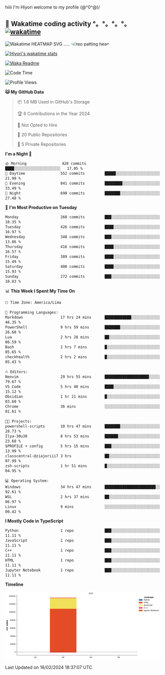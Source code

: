 hiiii I'm Hiyori welcome to my profile \(@^0^@)/

## 🦄 Wakatime coding activity °。°。°。°。[![wakatime](https://wakatime.com/badge/user/49dba2c5-26e1-43a7-9d07-e0f8613d1227.svg)](https://wakatime.com/@49dba2c5-26e1-43a7-9d07-e0f8613d1227) 
<img src="https://wakatime.com/share/@ziajoriii7/ef87015d-57e0-4afb-bb56-1a99a24ea312.svg" width="600" alt="Wakatime HEATMAP SVG"/> ..... <img src="https://i.postimg.cc/RFM2CQFY/reo-patting.webp" alt="reo patting head" width="200" style="border-radius: 50%;">

 [![Hiyori's wakatime stats](https://github-readme-stats.vercel.app/api/wakatime?username=ziajoriii7&theme=buefy&range=last_year&is_including_today=true&layout=compact&hide=markdown)](https://github.com/anuraghazra/github-readme-stats)
 

[![Waka Readme](https://github.com/hiyorijl/hiyorijl/actions/workflows/Waka%20Readme.yml/badge.svg)](https://github.com/hiyorijl/hiyorijl/actions/workflows/Waka%20Readme.yml)

<!--START_SECTION:waka-->
![Code Time](http://img.shields.io/badge/Code%20Time-666%20hrs%207%20mins-blue)

![Profile Views](http://img.shields.io/badge/Profile%20Views-0-blue)

**🐱 My GitHub Data** 

> 📦 1.6 MB Used in GitHub's Storage 
 > 
> 🏆 6 Contributions in the Year 2024
 > 
> 🚫 Not Opted to Hire
 > 
> 📜 20 Public Repositories 
 > 
> 🔑 5 Private Repositories 
 > 
**I'm a Night 🦉** 

```text
🌞 Morning                428 commits         ████░░░░░░░░░░░░░░░░░░░░░   17.05 % 
🌆 Daytime                552 commits         █████░░░░░░░░░░░░░░░░░░░░   21.98 % 
🌃 Evening                841 commits         ████████░░░░░░░░░░░░░░░░░   33.49 % 
🌙 Night                  690 commits         ███████░░░░░░░░░░░░░░░░░░   27.48 % 
```
📅 **I'm Most Productive on Tuesday** 

```text
Monday                   260 commits         ███░░░░░░░░░░░░░░░░░░░░░░   10.35 % 
Tuesday                  426 commits         ████░░░░░░░░░░░░░░░░░░░░░   16.97 % 
Wednesday                348 commits         ███░░░░░░░░░░░░░░░░░░░░░░   13.86 % 
Thursday                 416 commits         ████░░░░░░░░░░░░░░░░░░░░░   16.57 % 
Friday                   389 commits         ████░░░░░░░░░░░░░░░░░░░░░   15.49 % 
Saturday                 400 commits         ████░░░░░░░░░░░░░░░░░░░░░   15.93 % 
Sunday                   272 commits         ███░░░░░░░░░░░░░░░░░░░░░░   10.83 % 
```


📊 **This Week I Spent My Time On** 

```text
🕑︎ Time Zone: America/Lima

💬 Programming Languages: 
Markdown                 17 hrs 24 mins      ████████████░░░░░░░░░░░░░   46.35 % 
PowerShell               9 hrs 59 mins       ███████░░░░░░░░░░░░░░░░░░   26.60 % 
Lua                      2 hrs 28 mins       ██░░░░░░░░░░░░░░░░░░░░░░░   06.59 % 
Bash                     2 hrs 7 mins        █░░░░░░░░░░░░░░░░░░░░░░░░   05.65 % 
checkhealth              2 hrs 2 mins        █░░░░░░░░░░░░░░░░░░░░░░░░   05.43 % 

🔥 Editors: 
Neovim                   29 hrs 55 mins      ████████████████████░░░░░   79.67 % 
VS Code                  5 hrs 40 mins       ████░░░░░░░░░░░░░░░░░░░░░   15.12 % 
Obsidian                 1 hr 21 mins        █░░░░░░░░░░░░░░░░░░░░░░░░   03.60 % 
Chrome                   36 mins             ░░░░░░░░░░░░░░░░░░░░░░░░░   01.61 % 

🐱‍💻 Projects: 
powershell-scripts       10 hrs 47 mins      ███████░░░░░░░░░░░░░░░░░░   28.73 % 
Ilya-30u30               8 hrs 53 mins       ██████░░░░░░░░░░░░░░░░░░░   23.68 % 
$PROFILE + config        5 hrs 15 mins       ███░░░░░░░░░░░░░░░░░░░░░░   13.99 % 
classcentral-@ziajoriii7 3 hrs               ██░░░░░░░░░░░░░░░░░░░░░░░   07.99 % 
zsh-scripts              1 hr 51 mins        █░░░░░░░░░░░░░░░░░░░░░░░░   04.95 % 

💻 Operating System: 
Windows                  34 hrs 47 mins      ███████████████████████░░   92.61 % 
WSL                      2 hrs 37 mins       ██░░░░░░░░░░░░░░░░░░░░░░░   06.97 % 
Linux                    9 mins              ░░░░░░░░░░░░░░░░░░░░░░░░░   00.42 % 
```

**I Mostly Code in TypeScript** 

```text
Python                   1 repo              ███░░░░░░░░░░░░░░░░░░░░░░   11.11 % 
JavaScript               1 repo              ███░░░░░░░░░░░░░░░░░░░░░░   11.11 % 
C++                      1 repo              ███░░░░░░░░░░░░░░░░░░░░░░   11.11 % 
HTML                     1 repo              ███░░░░░░░░░░░░░░░░░░░░░░   11.11 % 
Jupyter Notebook         1 repo              ███░░░░░░░░░░░░░░░░░░░░░░   11.11 % 
```



**Timeline**

![Lines of Code chart](https://raw.githubusercontent.com/hiyorijl/hiyorijl/main/assets/bar_graph.png)


 Last Updated on 16/02/2024 18:37:07 UTC
<!--END_SECTION:waka-->
